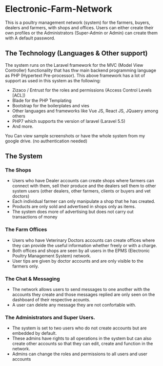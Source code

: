 # Electronic-Farm-Network
This is a poultry management network (system) for the farmers, buyers, dealers and farmers, with shops and offices.
Users can either create their own profiles or the Administrators (Super-Admin or Admin) can create them with A default password.

## The Technology (Languages & Other support)
The system runs on the Laravel framework for the MVC (Model View Controller) functionality that has thw main backend programming language as PHP (Hypertext Pre-processor).
This above framework has a lot of support as used in this system as the following:
  - Zizaco / Entrust for the roles and permissions (Access Control Levels [ACL])
  - Blade for the PHP Templating
  - Bootstrap for the boilerplates and vies
  - Other languages and frameworks like Vue JS, React JS, JQuaery among others
  - PHP7 which supports the version of laravel (Laravel 5.5)
  - And more.
  
  You Can view sample screenshots or have the whole system from my google drive. (no authentication needed)

## The System
### The Shops
- Users who have Dealer accounts can create shops where farmers can connect with them, sell their produce and the dealers sell them to other system users (other dealers, other farmers, clients or buyers and vet doctors)
- Each individual farmer can only manipulate a shop that he has created.
- Products are only sold and advertised in shops only as items.
- The system does more of advertising but does not carry out transactions of money

### The Farm Offices
- Users who have Veterinary Doctors accounts can create offices where they can provide the useful information whether freely or with a charge.
- Both offices and shops are seen by all users in the EPMS (Electronic Poultry Management System) network.
- User tips are given by doctor accounts and are only visible to the farmers only.

### The Chat & Messaging
- The network allows users to send messages to one another with the accounts they create and those messages replied are only seen on the dashboard of their respective acounts.
- A user can delete any message they are not confortable with.

### The Administrators and Super Users.
- The system is set to two users who do not create accounts but are embedded by default.
- These admins have rights to all operations in the system but can also create other accounts so that they can edit, create and function in the network.
- Admins can change the roles and permissions to all users and user accounts
